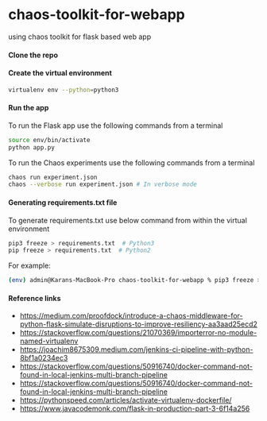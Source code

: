 # chaos-toolkit-for-webapp
using chaos toolkit for flask based web app

#### Clone the repo

#### Create the virtual environment

```sh
virtualenv env --python=python3
```

#### Run the app

To run the Flask app use the following commands from a terminal

```sh
source env/bin/activate
python app.py
```
To run the Chaos experiments use the following commands from a terminal

```sh
chaos run experiment.json
chaos --verbose run experiment.json # In verbose mode
```

#### Generating requirements.txt file

To generate requirements.txt use below command from within the virtual environment

```sh
pip3 freeze > requirements.txt  # Python3
pip freeze > requirements.txt  # Python2
```

For example:

```sh
(env) admin@Karans-MacBook-Pro chaos-toolkit-for-webapp % pip3 freeze > requirements.txt
```

#### Reference links

* https://medium.com/proofdock/introduce-a-chaos-middleware-for-python-flask-simulate-disruptions-to-improve-resiliency-aa3aad25ecd2
* https://stackoverflow.com/questions/21070369/importerror-no-module-named-virtualenv
* https://joachim8675309.medium.com/jenkins-ci-pipeline-with-python-8bf1a0234ec3
* https://stackoverflow.com/questions/50916740/docker-command-not-found-in-local-jenkins-multi-branch-pipeline
* https://stackoverflow.com/questions/50916740/docker-command-not-found-in-local-jenkins-multi-branch-pipeline
* https://pythonspeed.com/articles/activate-virtualenv-dockerfile/
* https://www.javacodemonk.com/flask-in-production-part-3-6f14a256
